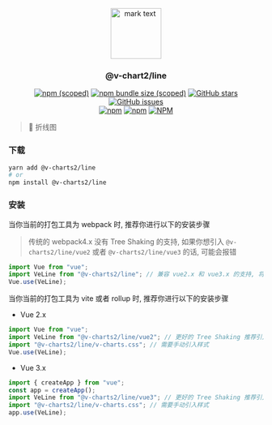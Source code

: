 <p align="center">
<img src="../../docs/.vuepress/public/favicon.ico" alt="mark text" width="100" height="100">
</p>

<h3 align="center">@v-chart2/line</h3>

<p align="center">
  <a href="https://www.npmjs.com/package/@v-charts2/line" target="_blank"><img alt="npm (scoped)" src="https://img.shields.io/npm/v/@v-charts2/line"></a>
  <a href="https://www.npmjs.com/package/@v-charts2/line" target="_blank"><img alt="npm bundle size (scoped)" src="https://img.shields.io/bundlephobia/min/@v-charts2/line"></a>
  <a href="https://github.com/denaro-org/v-charts2/stargazers" target="_blank"><img alt="GitHub stars" src="https://img.shields.io/github/stars/@v-charts2/line"></a>
  <a href="https://github.com/denaro-org/v-charts2/issues" target="_blank"><img alt="GitHub issues" src="https://img.shields.io/github/issues/denaro-org/v-charts2"></a>
  <br />
  <a href="https://www.npmjs.com/package/@v-charts2/line" target="_blank"><img alt="npm" src="https://img.shields.io/npm/dt/@v-charts2/line"></a>
  <a href="https://www.npmjs.com/package/@v-charts2/line" target="_blank"><img alt="npm" src="https://img.shields.io/npm/dm/@v-charts2/line"></a>
  <a href="https://github.com/denaro-org/v-charts2/blob/main/LICENSE" target="_blank"><img alt="NPM" src="https://img.shields.io/npm/l/@v-charts2/line"></a>
</p>

> :tada: 折线图

### 下载

```bash
yarn add @v-charts2/line
# or
npm install @v-charts2/line
```

### 安装

当你当前的打包工具为 webpack 时, 推荐你进行以下的安装步骤

> 传统的 webpack4.x 没有 Tree Shaking 的支持, 如果你想引入 `@v-charts2/line/vue2` 或者 `@v-charts2/line/vue3` 的话, 可能会报错

```javascript
import Vue from "vue";
import VeLine from "@v-charts2/line"; // 兼容 vue2.x 和 vue3.x 的支持, 将会自动加载支持 vue2.x 的支持包或者支持 vue3.x 的支持包
Vue.use(VeLine);
```

当你当前的打包工具为 vite 或者 rollup 时, 推荐你进行以下的安装步骤

- Vue 2.x

```javascript
import Vue from "vue";
import VeLine from "@v-charts2/line/vue2"; // 更好的 Tree Shaking 推荐引入 vue2.x 的专属支持包
import "@v-charts2/line/v-charts.css"; // 需要手动引入样式
Vue.use(VeLine);
```

- Vue 3.x

```javascript
import { createApp } from "vue";
const app = createApp();
import VeLine from "@v-charts2/line/vue3"; // 更好的 Tree Shaking 推荐引入 vue3.x 的专属支持包
import "@v-charts2/line/v-charts.css"; // 需要手动引入样式
app.use(VeLine);
```
